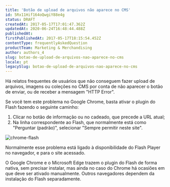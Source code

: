 ```yaml
---
title: 'Botão de upload de arquivos não aparece no CMS'
id: 5Rx11Hif164oQwgiY88e4g
status: DRAFT
createdAt: 2017-05-17T17:01:47.362Z
updatedAt: 2020-06-24T16:48:44.488Z
publishedAt: 
firstPublishedAt: 2017-05-17T18:15:54.452Z
contentType: frequentlyAskedQuestion
productTeam: Marketing & Merchandising
author: authors_4
slug: botao-de-upload-de-arquivos-nao-aparece-no-cms
locale: pt
legacySlug: botao-de-upload-de-arquivos-nao-aparece-no-cms
---
```


Há relatos frequentes de usuários que não conseguem fazer upload de arquivos, imagens ou coleções no CMS por conta de não aparecer o botão de enviar, ou de receber a mensagem "HTTP Error".

Se você tem este problema no Google Chrome, basta ativar o plugin do Flash fazendo o seguinte caminho:

1. Clicar no botão de informação ou no cadeado, que precede a URL atual;
2. Na linha correspondente ao Flash, que normalmente está como "Perguntar (padrão)", selecionar "Sempre permitir neste site".

![chrome-flash](https://images.contentful.com/alneenqid6w5/URF5k1wvQsaAiSoOeo4WI/5560f944b3b3fabb21bfbf4cebe21037/chrome-flash.jpg)

Normalmente esse problema está ligado à disponibilidade do Flash Player no navegador, e para o site acessado. 

O Google Chrome e o Microsoft Edge trazem o plugin do Flash de forma nativa, sem precisar instalar, mas ainda no caso do Chrome há ocasiões em que deve ser ativado manualmente. Outros navegadores dependem da instalação do Flash separadamente.
